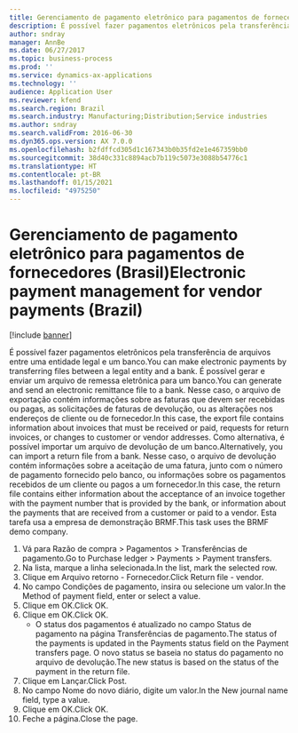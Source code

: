 ```yaml
---
title: Gerenciamento de pagamento eletrônico para pagamentos de fornecedores (Brasil)
description: É possível fazer pagamentos eletrônicos pela transferência de arquivos entre uma entidade legal e um banco.
author: sndray
manager: AnnBe
ms.date: 06/27/2017
ms.topic: business-process
ms.prod: ''
ms.service: dynamics-ax-applications
ms.technology: ''
audience: Application User
ms.reviewer: kfend
ms.search.region: Brazil
ms.search.industry: Manufacturing;Distribution;Service industries
ms.author: sndray
ms.search.validFrom: 2016-06-30
ms.dyn365.ops.version: AX 7.0.0
ms.openlocfilehash: b2fdffcd305d1c167343b0b35fd2e1e467359bb0
ms.sourcegitcommit: 38d40c331c8894acb7b119c5073e3088b54776c1
ms.translationtype: HT
ms.contentlocale: pt-BR
ms.lasthandoff: 01/15/2021
ms.locfileid: "4975250"
---
```

# <a name="electronic-payment-management-for-vendor-payments-brazil"></a><span data-ttu-id="054a4-103">Gerenciamento de pagamento eletrônico para pagamentos de fornecedores (Brasil)</span><span class="sxs-lookup"><span data-stu-id="054a4-103">Electronic payment management for vendor payments (Brazil)</span></span>

[!include [banner](../../includes/banner.md)]

<span data-ttu-id="054a4-104">É possível fazer pagamentos eletrônicos pela transferência de arquivos entre uma entidade legal e um banco.</span><span class="sxs-lookup"><span data-stu-id="054a4-104">You can make electronic payments by transferring files between a legal entity and a bank.</span></span> <span data-ttu-id="054a4-105">É possível gerar e enviar um arquivo de remessa eletrônica para um banco.</span><span class="sxs-lookup"><span data-stu-id="054a4-105">You can generate and send an electronic remittance file to a bank.</span></span> <span data-ttu-id="054a4-106">Nesse caso, o arquivo de exportação contém informações sobre as faturas que devem ser recebidas ou pagas, as solicitações de faturas de devolução, ou as alterações nos endereços de cliente ou de fornecedor.</span><span class="sxs-lookup"><span data-stu-id="054a4-106">In this case, the export file contains information about invoices that must be received or paid, requests for return invoices, or changes to customer or vendor addresses.</span></span> <span data-ttu-id="054a4-107">Como alternativa, é possível importar um arquivo de devolução de um banco.</span><span class="sxs-lookup"><span data-stu-id="054a4-107">Alternatively, you can import a return file from a bank.</span></span> <span data-ttu-id="054a4-108">Nesse caso, o arquivo de devolução contém informações sobre a aceitação de uma fatura, junto com o número de pagamento fornecido pelo banco, ou informações sobre os pagamentos recebidos de um cliente ou pagos a um fornecedor.</span><span class="sxs-lookup"><span data-stu-id="054a4-108">In this case, the return file contains either information about the acceptance of an invoice together with the payment number that is provided by the bank, or information about the payments that are received from a customer or paid to a vendor.</span></span> <span data-ttu-id="054a4-109">Esta tarefa usa a empresa de demonstração BRMF.</span><span class="sxs-lookup"><span data-stu-id="054a4-109">This task uses the BRMF demo company.</span></span>

1. <span data-ttu-id="054a4-110">Vá para Razão de compra > Pagamentos > Transferências de pagamento.</span><span class="sxs-lookup"><span data-stu-id="054a4-110">Go to Purchase ledger > Payments > Payment transfers.</span></span>
2. <span data-ttu-id="054a4-111">Na lista, marque a linha selecionada.</span><span class="sxs-lookup"><span data-stu-id="054a4-111">In the list, mark the selected row.</span></span>
3. <span data-ttu-id="054a4-112">Clique em Arquivo retorno - Fornecedor.</span><span class="sxs-lookup"><span data-stu-id="054a4-112">Click Return file - vendor.</span></span>
4. <span data-ttu-id="054a4-113">No campo Condições de pagamento, insira ou selecione um valor.</span><span class="sxs-lookup"><span data-stu-id="054a4-113">In the Method of payment field, enter or select a value.</span></span>
5. <span data-ttu-id="054a4-114">Clique em OK.</span><span class="sxs-lookup"><span data-stu-id="054a4-114">Click OK.</span></span>
6. <span data-ttu-id="054a4-115">Clique em OK.</span><span class="sxs-lookup"><span data-stu-id="054a4-115">Click OK.</span></span>
    * <span data-ttu-id="054a4-116">O status dos pagamentos é atualizado no campo Status de pagamento na página Transferências de pagamento.</span><span class="sxs-lookup"><span data-stu-id="054a4-116">The status of the payments is updated in the Payments status field on the Payment transfers page.</span></span> <span data-ttu-id="054a4-117">O novo status se baseia no status do pagamento no arquivo de devolução.</span><span class="sxs-lookup"><span data-stu-id="054a4-117">The new status is based on the status of the payment in the return file.</span></span>  
7. <span data-ttu-id="054a4-118">Clique em Lançar.</span><span class="sxs-lookup"><span data-stu-id="054a4-118">Click Post.</span></span>
8. <span data-ttu-id="054a4-119">No campo Nome do novo diário, digite um valor.</span><span class="sxs-lookup"><span data-stu-id="054a4-119">In the New journal name field, type a value.</span></span>
9. <span data-ttu-id="054a4-120">Clique em OK.</span><span class="sxs-lookup"><span data-stu-id="054a4-120">Click OK.</span></span>
10. <span data-ttu-id="054a4-121">Feche a página.</span><span class="sxs-lookup"><span data-stu-id="054a4-121">Close the page.</span></span>

